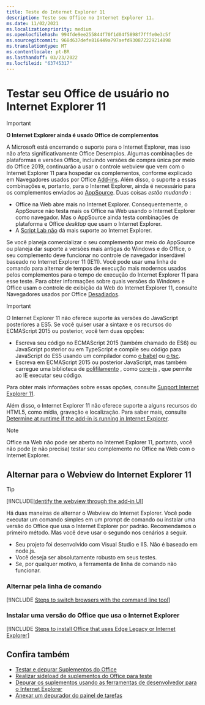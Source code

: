 ```yaml
---
title: Teste do Internet Explorer 11
description: Teste seu Office no Internet Explorer 11.
ms.date: 11/02/2021
ms.localizationpriority: medium
ms.openlocfilehash: 994fde9ee255844f70f1d04f5898f7fffe0e3c5f
ms.sourcegitcommit: 968d637defe816449a797aefd930872229214898
ms.translationtype: MT
ms.contentlocale: pt-BR
ms.lasthandoff: 03/23/2022
ms.locfileid: "63745317"
---
```

# <a name="test-your-office-add-in-on-internet-explorer-11"></a>Testar seu Office de usuário no Internet Explorer 11

> [!IMPORTANT]
> **O Internet Explorer ainda é usado Office de complementos**
>
> A Microsoft está encerrando o suporte para o Internet Explorer, mas isso não afeta significativamente Office Desempios. Algumas combinações de plataformas e versões Office, incluindo versões de compra única por meio do Office 2019, continuarão a usar o controle webview que vem com o Internet Explorer 11 para hospedar os complementos, conforme explicado em Navegadores usados por Office [Add-ins](../concepts/browsers-used-by-office-web-add-ins.md). Além disso, o suporte a essas combinações e, portanto, para o Internet Explorer, ainda é necessário para os complementos enviados ao [AppSource](/office/dev/store/submit-to-appsource-via-partner-center). Duas coisas *estão mudando* :
>
> - Office na Web abre mais no Internet Explorer. Consequentemente, o AppSource não testa mais os Office na Web usando o Internet Explorer como navegador. Mas o AppSource ainda testa combinações de plataforma e Office *desktop* que usam o Internet Explorer.
> - A [Script Lab não](../overview/explore-with-script-lab.md) dá mais suporte ao Internet Explorer.

Se você planeja comercializar o seu complemento por meio do AppSource ou planeja dar suporte a versões mais antigas do Windows e do Office, o seu complemento deve funcionar no controle de navegador inserdável baseado no Internet Explorer 11 (IE11). Você pode usar uma linha de comando para alternar de tempos de execução mais modernos usados pelos complementos para o tempo de execução do Internet Explorer 11 para esse teste. Para obter informações sobre quais versões do Windows e Office usam o controle de exibição da Web do Internet Explorer 11, consulte Navegadores usados por Office [Desadiados](../concepts/browsers-used-by-office-web-add-ins.md).

> [!IMPORTANT]
> O Internet Explorer 11 não oferece suporte às versões do JavaScript posteriores a ES5. Se você quiser usar a sintaxe e os recursos do ECMAScript 2015 ou posterior, você tem duas opções:
>
> - Escreva seu código no ECMAScript 2015 (também chamado de ES6) ou JavaScript posterior ou em TypeScript e compile seu código para JavaScript do ES5 usando um compilador como [o babel](https://babeljs.io/) ou [o tsc](https://www.typescriptlang.org/index.html).
> - Escreva em ECMAScript 2015 ou posterior JavaScript, mas também carregue uma biblioteca de [polifilamento](https://en.wikipedia.org/wiki/Polyfill_(programming)) , como [core-js](https://github.com/zloirock/core-js) , que permite ao IE executar seu código.
>
> Para obter mais informações sobre essas opções, consulte [Support Internet Explorer 11](../develop/support-ie-11.md).
>
> Além disso, o Internet Explorer 11 não oferece suporte a alguns recursos do HTML5, como mídia, gravação e localização. Para saber mais, consulte [Determine at runtime if the add-in is running in Internet Explorer](../develop/support-ie-11.md#determine-at-runtime-if-the-add-in-is-running-in-internet-explorer).

> [!NOTE]
> Office na Web não pode ser aberto no Internet Explorer 11, portanto, você não pode (e não precisa) testar seu complemento no Office na Web com o Internet Explorer.

## <a name="switch-to-the-internet-explorer-11-webview"></a>Alternar para o Webview do Internet Explorer 11

> [!TIP]
> [!INCLUDE[Identify the webview through the add-in UI](../includes/identify-webview-in-ui.md)]

Há duas maneiras de alternar o Webview do Internet Explorer. Você pode executar um comando simples em um prompt de comando ou instalar uma versão do Office que usa o Internet Explorer por padrão. Recomendamos o primeiro método. Mas você deve usar o segundo nos cenários a seguir.

- Seu projeto foi desenvolvido com Visual Studio e IIS. Não é baseado em node.js.
- Você deseja ser absolutamente robusto em seus testes.
- Se, por qualquer motivo, a ferramenta de linha de comando não funcionar.

### <a name="switch-via-the-command-line"></a>Alternar pela linha de comando

[!INCLUDE [Steps to switch browsers with the command line tool](../includes/use-legacy-edge-or-ie.md)]

### <a name="install-a-version-of-office-that-uses-internet-explorer"></a>Instalar uma versão do Office que usa o Internet Explorer

[!INCLUDE [Steps to install Office that uses Edge Legacy or Internet Explorer](../includes/install-office-that-uses-legacy-edge-or-ie.md)]

## <a name="see-also"></a>Confira também

* [Testar e depurar Suplementos do Office](test-debug-office-add-ins.md)
* [Realizar sideload de suplementos do Office para teste](create-a-network-shared-folder-catalog-for-task-pane-and-content-add-ins.md)
* [Depurar os suplementos usando as ferramentas de desenvolvedor para o Internet Explorer](debug-add-ins-using-f12-tools-ie.md)
* [Anexar um depurador do painel de tarefas](attach-debugger-from-task-pane.md)
